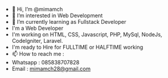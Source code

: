 - 👋 Hi, I’m @mimamch
- 👀 I’m interested in Web Development
- 🌱 I’m currently learning as Fullstack Developer
- I'm a Web Developer
- I'm working on HTML, CSS, Javascript, PHP, MySql, NodeJs, CodeIgniter, Laravel.
- I'm ready to Hire for FULLTIME or HALFTIME working
- 📫 How to reach me : 
- Whatsapp : 085838707828
- Email : mimamch28@gmail.com

